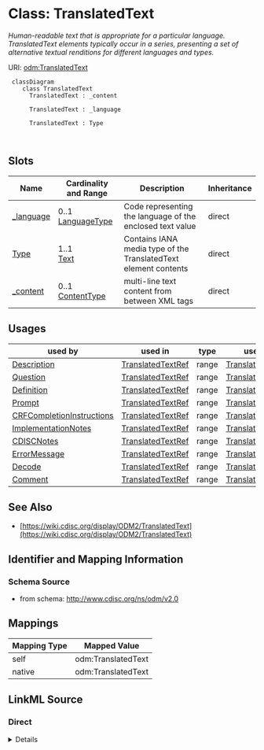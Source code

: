 # Class: TranslatedText


_Human-readable text that is appropriate for a particular language. TranslatedText elements typically occur in a series, presenting a set of alternative textual renditions for different languages and types._





URI: [odm:TranslatedText](http://www.cdisc.org/ns/odm/v2.0/TranslatedText)



```mermaid
 classDiagram
    class TranslatedText
      TranslatedText : _content
        
      TranslatedText : _language
        
      TranslatedText : Type
        
      
```




<!-- no inheritance hierarchy -->


## Slots

| Name | Cardinality and Range | Description | Inheritance |
| ---  | --- | --- | --- |
| [_language](_language.md) | 0..1 <br/> [LanguageType](LanguageType.md) | Code representing the language of the enclosed text value | direct |
| [Type](Type.md) | 1..1 <br/> [Text](Text.md) | Contains IANA media type of the TranslatedText element contents | direct |
| [_content](_content.md) | 0..1 <br/> [ContentType](ContentType.md) | multi-line text content from between XML tags | direct |





## Usages

| used by | used in | type | used |
| ---  | --- | --- | --- |
| [Description](Description.md) | [TranslatedTextRef](TranslatedTextRef.md) | range | [TranslatedText](TranslatedText.md) |
| [Question](Question.md) | [TranslatedTextRef](TranslatedTextRef.md) | range | [TranslatedText](TranslatedText.md) |
| [Definition](Definition.md) | [TranslatedTextRef](TranslatedTextRef.md) | range | [TranslatedText](TranslatedText.md) |
| [Prompt](Prompt.md) | [TranslatedTextRef](TranslatedTextRef.md) | range | [TranslatedText](TranslatedText.md) |
| [CRFCompletionInstructions](CRFCompletionInstructions.md) | [TranslatedTextRef](TranslatedTextRef.md) | range | [TranslatedText](TranslatedText.md) |
| [ImplementationNotes](ImplementationNotes.md) | [TranslatedTextRef](TranslatedTextRef.md) | range | [TranslatedText](TranslatedText.md) |
| [CDISCNotes](CDISCNotes.md) | [TranslatedTextRef](TranslatedTextRef.md) | range | [TranslatedText](TranslatedText.md) |
| [ErrorMessage](ErrorMessage.md) | [TranslatedTextRef](TranslatedTextRef.md) | range | [TranslatedText](TranslatedText.md) |
| [Decode](Decode.md) | [TranslatedTextRef](TranslatedTextRef.md) | range | [TranslatedText](TranslatedText.md) |
| [Comment](Comment.md) | [TranslatedTextRef](TranslatedTextRef.md) | range | [TranslatedText](TranslatedText.md) |






## See Also

* [https://wiki.cdisc.org/display/ODM2/TranslatedText](https://wiki.cdisc.org/display/ODM2/TranslatedText)

## Identifier and Mapping Information







### Schema Source


* from schema: http://www.cdisc.org/ns/odm/v2.0





## Mappings

| Mapping Type | Mapped Value |
| ---  | ---  |
| self | odm:TranslatedText |
| native | odm:TranslatedText |





## LinkML Source

<!-- TODO: investigate https://stackoverflow.com/questions/37606292/how-to-create-tabbed-code-blocks-in-mkdocs-or-sphinx -->

### Direct

<details>
```yaml
name: TranslatedText
description: Human-readable text that is appropriate for a particular language. TranslatedText
  elements typically occur in a series, presenting a set of alternative textual renditions
  for different languages and types.
from_schema: http://www.cdisc.org/ns/odm/v2.0
see_also:
- https://wiki.cdisc.org/display/ODM2/TranslatedText
slots:
- _language
- Type
- _content
slot_usage:
  _language:
    name: _language
    description: 'Code representing the language of the enclosed text value. Default
      value depends on locale. Note: The xml:lang attribute is part of the XML standard.
      See IETF Trust, Tags for Identifying Languages '
    comments:
    - 'Optional

      range:xs:language

      The schema requires xml:lang to be unique within a parent element for the same
      type. If only one TranslatedText element is provided, the xml:lang is optional.
      For submissions to the FDA, text content must be in English. To avoid ambiguity,
      a particular language tag must not occur more than once in a series of TranslatedText
      elements with the same type. Only one TranslatedText element without an xml:lang
      attribute may occur within the same parent and type. Examples: "en" for English
      "en-GB" for British English'
    domain_of:
    - TranslatedText
    range: _languageType
  Type:
    name: Type
    description: Contains IANA media type of the TranslatedText element contents.
    comments:
    - 'Required

      enum values:(text/plain | application/xhtml+xml)

      A TranslatedText element with plain text with specified type "text/plain" must
      always be present, despite the fact whether other TranslatedText elements with
      enhanced presentation of the same text are present or not. When type="application/xhtml+xml",
      contents of the TranslatedText element must contains a limited number of HTML
      tags. Layout containers : <div> <p> Headers : <h1> <h2> <h3> <h4> <h5> <h6>
      Lists : <ul> <ol> <li> Definitions: <dl> <dt> <dd> Lines : <hr> Block-level
      quotes/preformatted : <pre> <blockquote> Links : <a> Inline elements : <span>
      <code> <br> Text styling : <em> <strong> <b> <i> Tables : <table> <caption>
      <thead> <tfoot> <tbody> <colgroup> <col> <tr> <th> <td> Images : <img> <map>
      <area> Color : <span style="color:xxx">'
    domain_of:
    - TranslatedText
    - PDFPageRef
    - Standard
    - StudyEventDef
    - ItemGroupDef
    - Origin
    - Resource
    - MethodDef
    - StudyEndPoint
    - TransitionTimingConstraint
    - RelativeTimingConstraint
    - Branching
    - Organization
    - Query
    range: text
    required: true
  _content:
    name: _content
    domain_of:
    - TranslatedText
    - CheckValue
    - Code
    - WorkflowEnd
    - UserName
    - Prefix
    - Suffix
    - FullName
    - GivenName
    - FamilyName
    - StreetName
    - HouseNumber
    - City
    - StateProv
    - Country
    - PostalCode
    - OtherText
    - Meaning
    - LegalReason
    - DateTimeStamp
    - ReasonForChange
    - SourceID
    - FlagValue
    - FlagType
    - Value
    range: _contentType
    maximum_cardinality: 1
class_uri: odm:TranslatedText

```
</details>

### Induced

<details>
```yaml
name: TranslatedText
description: Human-readable text that is appropriate for a particular language. TranslatedText
  elements typically occur in a series, presenting a set of alternative textual renditions
  for different languages and types.
from_schema: http://www.cdisc.org/ns/odm/v2.0
see_also:
- https://wiki.cdisc.org/display/ODM2/TranslatedText
slot_usage:
  _language:
    name: _language
    description: 'Code representing the language of the enclosed text value. Default
      value depends on locale. Note: The xml:lang attribute is part of the XML standard.
      See IETF Trust, Tags for Identifying Languages '
    comments:
    - 'Optional

      range:xs:language

      The schema requires xml:lang to be unique within a parent element for the same
      type. If only one TranslatedText element is provided, the xml:lang is optional.
      For submissions to the FDA, text content must be in English. To avoid ambiguity,
      a particular language tag must not occur more than once in a series of TranslatedText
      elements with the same type. Only one TranslatedText element without an xml:lang
      attribute may occur within the same parent and type. Examples: "en" for English
      "en-GB" for British English'
    domain_of:
    - TranslatedText
    range: _languageType
  Type:
    name: Type
    description: Contains IANA media type of the TranslatedText element contents.
    comments:
    - 'Required

      enum values:(text/plain | application/xhtml+xml)

      A TranslatedText element with plain text with specified type "text/plain" must
      always be present, despite the fact whether other TranslatedText elements with
      enhanced presentation of the same text are present or not. When type="application/xhtml+xml",
      contents of the TranslatedText element must contains a limited number of HTML
      tags. Layout containers : <div> <p> Headers : <h1> <h2> <h3> <h4> <h5> <h6>
      Lists : <ul> <ol> <li> Definitions: <dl> <dt> <dd> Lines : <hr> Block-level
      quotes/preformatted : <pre> <blockquote> Links : <a> Inline elements : <span>
      <code> <br> Text styling : <em> <strong> <b> <i> Tables : <table> <caption>
      <thead> <tfoot> <tbody> <colgroup> <col> <tr> <th> <td> Images : <img> <map>
      <area> Color : <span style="color:xxx">'
    domain_of:
    - TranslatedText
    - PDFPageRef
    - Standard
    - StudyEventDef
    - ItemGroupDef
    - Origin
    - Resource
    - MethodDef
    - StudyEndPoint
    - TransitionTimingConstraint
    - RelativeTimingConstraint
    - Branching
    - Organization
    - Query
    range: text
    required: true
  _content:
    name: _content
    domain_of:
    - TranslatedText
    - CheckValue
    - Code
    - WorkflowEnd
    - UserName
    - Prefix
    - Suffix
    - FullName
    - GivenName
    - FamilyName
    - StreetName
    - HouseNumber
    - City
    - StateProv
    - Country
    - PostalCode
    - OtherText
    - Meaning
    - LegalReason
    - DateTimeStamp
    - ReasonForChange
    - SourceID
    - FlagValue
    - FlagType
    - Value
    range: _contentType
    maximum_cardinality: 1
attributes:
  _language:
    name: _language
    description: 'Code representing the language of the enclosed text value. Default
      value depends on locale. Note: The xml:lang attribute is part of the XML standard.
      See IETF Trust, Tags for Identifying Languages '
    comments:
    - 'Optional

      range:xs:language

      The schema requires xml:lang to be unique within a parent element for the same
      type. If only one TranslatedText element is provided, the xml:lang is optional.
      For submissions to the FDA, text content must be in English. To avoid ambiguity,
      a particular language tag must not occur more than once in a series of TranslatedText
      elements with the same type. Only one TranslatedText element without an xml:lang
      attribute may occur within the same parent and type. Examples: "en" for English
      "en-GB" for British English'
    from_schema: http://www.cdisc.org/ns/odm/v2.0
    rank: 1000
    alias: _language
    owner: TranslatedText
    domain_of:
    - TranslatedText
    range: _languageType
  Type:
    name: Type
    description: Contains IANA media type of the TranslatedText element contents.
    comments:
    - 'Required

      enum values:(text/plain | application/xhtml+xml)

      A TranslatedText element with plain text with specified type "text/plain" must
      always be present, despite the fact whether other TranslatedText elements with
      enhanced presentation of the same text are present or not. When type="application/xhtml+xml",
      contents of the TranslatedText element must contains a limited number of HTML
      tags. Layout containers : <div> <p> Headers : <h1> <h2> <h3> <h4> <h5> <h6>
      Lists : <ul> <ol> <li> Definitions: <dl> <dt> <dd> Lines : <hr> Block-level
      quotes/preformatted : <pre> <blockquote> Links : <a> Inline elements : <span>
      <code> <br> Text styling : <em> <strong> <b> <i> Tables : <table> <caption>
      <thead> <tfoot> <tbody> <colgroup> <col> <tr> <th> <td> Images : <img> <map>
      <area> Color : <span style="color:xxx">'
    from_schema: http://www.cdisc.org/ns/odm/v2.0
    rank: 1000
    alias: Type
    owner: TranslatedText
    domain_of:
    - TranslatedText
    - PDFPageRef
    - Standard
    - StudyEventDef
    - ItemGroupDef
    - Origin
    - Resource
    - MethodDef
    - StudyEndPoint
    - TransitionTimingConstraint
    - RelativeTimingConstraint
    - Branching
    - Organization
    - Query
    range: text
    required: true
  _content:
    name: _content
    description: multi-line text content from between XML tags
    from_schema: http://www.cdisc.org/ns/odm/v2.0
    rank: 1000
    alias: _content
    owner: TranslatedText
    domain_of:
    - TranslatedText
    - CheckValue
    - Code
    - WorkflowEnd
    - UserName
    - Prefix
    - Suffix
    - FullName
    - GivenName
    - FamilyName
    - StreetName
    - HouseNumber
    - City
    - StateProv
    - Country
    - PostalCode
    - OtherText
    - Meaning
    - LegalReason
    - DateTimeStamp
    - ReasonForChange
    - SourceID
    - FlagValue
    - FlagType
    - Value
    range: _contentType
    inlined: true
    maximum_cardinality: 1
class_uri: odm:TranslatedText

```
</details>